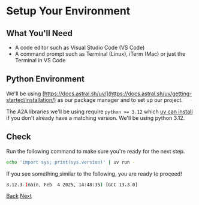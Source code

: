 # Setup Your Environment


## What You'll Need <!-- {docsify-ignore} -->

- A code editor such as Visual Studio Code (VS Code)
- A command prompt such as Terminal (Linux), iTerm (Mac) or just the Terminal in VS Code

## Python Environment <!-- {docsify-ignore} -->

We'll be using [https://docs.astral.sh/uv/](https://docs.astral.sh/uv/getting-started/installation/) as our package manager and to set up our project.

The A2A libraries we'll be using require `python >= 3.12` which [uv can install](https://docs.astral.sh/uv/guides/install-python/) if you don't already have a matching version. We'll be using python 3.12.

## Check <!-- {docsify-ignore} -->

Run the following command to make sure you're ready for the next step.

```bash
echo 'import sys; print(sys.version)' | uv run -
```

If you see something similar to the following, you are ready to proceed!
```bash
3.12.3 (main, Feb  4 2025, 14:48:35) [GCC 13.3.0]
```

<div class="bottom-buttons" style="flex flex-row">
  <a href="#/tutorials/python/1_introduction.md" class="back-button">Back</a>
  <a href="#/tutorials/python/3_create_a_project.md?id=creating-a-project" class="next-button">Next</a>
</div>
